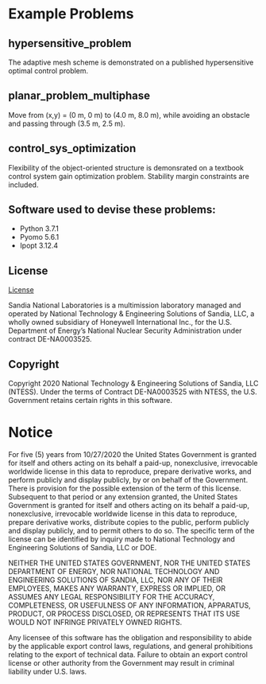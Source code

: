 # Example Problems

## hypersensitive_problem
The adaptive mesh scheme is demonstrated on a published hypersensitive optimal control problem.

## planar_problem_multiphase
Move from (x,y) = (0 m, 0 m) to (4.0 m, 8.0 m), while avoiding an obstacle and passing through (3.5 m, 2.5 m).

## control_sys_optimization
Flexibility of the object-oriented structure is demonsrated on a textbook control system gain optimization problem. Stability margin constraints are included.

## Software used to devise these problems:
* Python 3.7.1 
* Pyomo 5.6.1 
* Ipopt 3.12.4 

## License

[License](LICENSE)

Sandia National Laboratories is a multimission laboratory managed and operated by National Technology & Engineering Solutions of Sandia, LLC, a wholly owned subsidiary of Honeywell International Inc., for the U.S. Department of Energy’s National Nuclear Security Administration under contract DE-NA0003525.


## Copyright
Copyright 2020 National Technology & Engineering Solutions of Sandia, LLC (NTESS).
Under the terms of Contract DE-NA0003525 with NTESS, the U.S. Government retains certain rights in this software.

# Notice
For five (5) years from 10/27/2020 the United States Government is granted for itself and others acting on its behalf a paid-up, nonexclusive, irrevocable worldwide license in this data to reproduce, prepare derivative works, and perform publicly and display publicly, by or on behalf of the Government. There is provision for the possible extension of the term of this license. Subsequent to that period or any extension granted, the United States Government is granted for itself and others acting on its behalf a paid-up, nonexclusive, irrevocable worldwide license in this data to reproduce, prepare derivative works, distribute copies to the public, perform publicly and display publicly, and to permit others to do so. The specific term of the license can be identified by inquiry made to National Technology and Engineering Solutions of Sandia, LLC or DOE.
 
NEITHER THE UNITED STATES GOVERNMENT, NOR THE UNITED STATES DEPARTMENT OF ENERGY, NOR NATIONAL TECHNOLOGY AND ENGINEERING SOLUTIONS OF SANDIA, LLC, NOR ANY OF THEIR EMPLOYEES, MAKES ANY WARRANTY, EXPRESS OR IMPLIED, OR ASSUMES ANY LEGAL RESPONSIBILITY FOR THE ACCURACY, COMPLETENESS, OR USEFULNESS OF ANY INFORMATION, APPARATUS, PRODUCT, OR PROCESS DISCLOSED, OR REPRESENTS THAT ITS USE WOULD NOT INFRINGE PRIVATELY OWNED RIGHTS.
 
Any licensee of this software has the obligation and responsibility to abide by the applicable export control laws, regulations, and general prohibitions relating to the export of technical data. Failure to obtain an export control license or other authority from the Government may result in criminal liability under U.S. laws.
